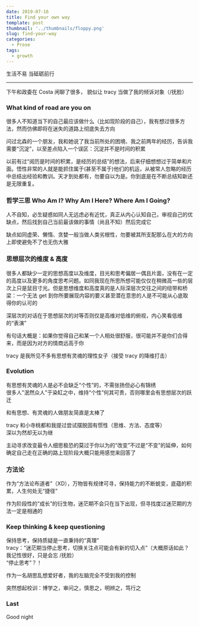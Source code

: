```yaml
---
date: 2019-07-16
title: Find your own way
template: post
thumbnail: '../thumbnails/floppy.png'
slug: find-your-way
categories:
  - Prose
tags:
  - growth
---
```


生活不易 当砥砺前行

---

下午和政委在 Costa 闲聊了很多， 貌似让 tracy 当做了我的倾诉对象（/抚脸）<br />

### What kind of road are you on

很多人不知道当下的自己最应该做什么（比如现阶段的自己），我有想过很多方法，然而仿佛即将在迷失的道路上彻底失去方向<br />

问过北森的一个朋友，我和她说了我当前所处的困境、我之前两年的经历，告诉我需要“沉淀”，以至差点陷入一个误区：沉淀并不是时间的积累<br />

以前有过“阅历是时间的积累，是经历的总结”的想法，后来仔细想想过于简单和片面。悟性非常的人就是能抓住属于(甚至不属于)他们的机运，从被常人忽略的经历中总结出经验和教训。天才到处都有，勿要自以为是。你到底是在不断总结知新还是无限重复。<br />

### 哲学三思 Who Am I? Why Am I Here? Where Am I Going?

人不自知，必生疑惑如同人无远虑必有近忧，真正从内心认知自己，审视自己的优缺点，然后找到自己当前最该做的事情（尚且不知）然后完成它<br />

缺点如同虚荣、懒惰、贪婪一般当做人类劣根性，勿要被其所支配那么在大的方向上即使避免不了也无伤大雅<br />

### 思想层次的维度 & 高度

很多人都缺少一定的思想高度以及维度，目光和思考偏居一偶且片面，没有在一定的高度以及更多的角度思考问题。如同我现在所思所想可能仅仅在稍微高一些的层次上只是鼠目寸光。但是思想维度和高度真的是人际深层次交往之间的纽带和桥梁：一个无法 get 到你所要展现内容的要义甚至潜在意思的人是不可能从心底取得你的认可的<br />

深层次的对话在于思想层次的对等否则仅是高维对低维的俯视，内心笑看低维的“表演”<br />

有句话大概是：如果你觉得自己和某一个人相处很舒服，很可能并不是你们合得来，而是因为对方的情商远高于你<br />

tracy 是我所见不多有思想有灵魂的理性女子（接受 tracy 的降维打击）<br />

### Evolution

有思想有灵魂的人是必不会缺乏“个性”的，不需张扬但必心有锦绣<br />
很多人"泯然众人"于染缸之中，维持“个性”何其可贵，否则哪里会有思想层次的跃迁<br />

和有思想、有灵魂的人做朋友简直是太棒了<br />

tracy 和小寺桃都和我提过尝试摆脱固有惯性（思维、方法、态度等）<br />
深以为然却无以为继<br />

主动寻求改变最令人细思极恐的莫过于你以为的“改变”不过是“不变”的延伸，如何确定自己走在正确的路上现阶段大概只能用感觉来回答了<br />

### 方法论

作为“方法论布道者”（XD），万物皆有规律可寻，保持能力的不断蜕变，底蕴的积累，人生何处无“捷径”<br />

作为阶段性的“成长”的衍生物，迷茫期不会只在当下出现，但寻找度过迷茫期的方法一定是相通的<br />

### Keep thinking & keep questioning

保持思考，保持质疑是一直秉持的“真理”<br />
tracy：“迷茫期当停止思考，切换关注点可能会有新的切入点”（大概原话如此？我记性很好，只是会忘 /抚脸）<br />
“停止思考”？！<br />

作为一名胡思乱想爱好者，我的左脑完全不受到我的控制<br />

突然想起校训：博学之，审问之，慎思之，明辨之，笃行之<br />

### Last

Good night
